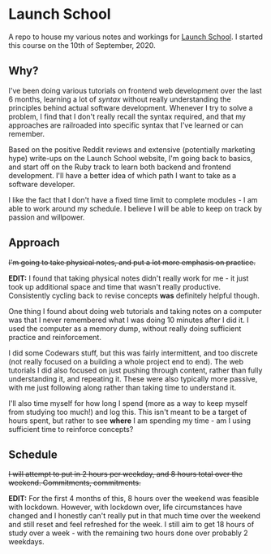 # Launch School
A repo to house my various notes and workings for [Launch School](https://launchschool.com/). I started this course on the 10th of September, 2020. 

## Why?
I've been doing various tutorials on frontend web development over the last 6 months, learning a lot of *syntax* without really understanding the principles behind actual software development. Whenever I try to solve a problem, I find that I don't really recall the syntax required, and that my approaches are railroaded into specific syntax that I've learned or can remember. 

Based on the positive Reddit reviews and extensive (potentially marketing hype) write-ups on the Launch School website, I'm going back to basics, and start off on the Ruby track to learn both backend and frontend development. I'll have a better idea of which path I want to take as a software developer. 

I like the fact that I don't have a fixed time limit to complete modules - I am able to work around my schedule. I believe I will be able to keep on track by passion and willpower. 

## Approach
~~I'm going to take physical notes, and put a lot more emphasis on practice.~~

__EDIT:__ I found that taking physical notes didn't really work for me - it just took up additional space and time that wasn't really productive. Consistently cycling back to revise concepts __was__ definitely helpful though.  

One thing I found about doing web tutorials and taking notes on a computer was that I never remembered what I was doing 10 minutes after I did it. I used the computer as a memory dump, without really doing sufficient practice and reinforcement. 

I did some Codewars stuff, but this was fairly intermittent, and too discrete (not really focused on a building a whole project end to end). The web tutorials I did also focused on just pushing through content, rather than fully understanding it, and repeating it. These were also typically more passive, with me just following along rather than taking time to understand it. 

I'll also time myself for how long I spend (more as a way to keep myself from studying too much!) and log this. This isn't meant to be a target of hours spent, but rather to see __where__ I am spending my time - am I using sufficient time to reinforce concepts?

## Schedule
~~I will attempt to put in 2 hours per weekday, and 8 hours total over the weekend. Commitments, commitments.~~ 

__EDIT:__ For the first 4 months of this, 8 hours over the weekend was feasible with lockdown. However, with lockdown over, life circumstances have changed and I honestly can't really put in that much time over the weekend and still reset and feel refreshed for the week. I still aim to get 18 hours of study over a week - with the remaining two hours done over probably 2 weekdays. 
